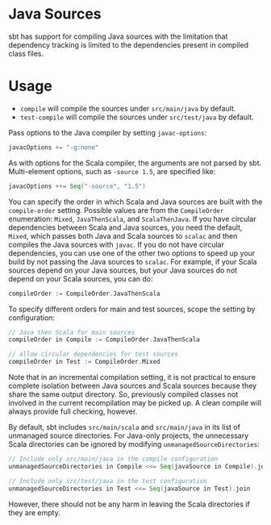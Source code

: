 # Java Sources

sbt has support for compiling Java sources with the limitation that dependency tracking is limited to the dependencies present in compiled class files.

# Usage

* `compile` will compile the sources under `src/main/java` by default.
* `test-compile` will compile the sources under `src/test/java` by default.

Pass options to the Java compiler by setting `javac-options`:

```scala
javacOptions += "-g:none"
```

As with options for the Scala compiler, the arguments are not parsed by sbt.  Multi-element options, such as `-source 1.5`, are specified like:

```scala
javacOptions ++= Seq("-source", "1.5")
```

You can specify the order in which Scala and Java sources are built with the `compile-order` setting.  Possible values are from the `CompileOrder` enumeration: `Mixed`, `JavaThenScala`, and `ScalaThenJava`.  If you have circular dependencies between Scala and Java sources, you need the default, `Mixed`, which passes both Java and Scala sources to `scalac` and then compiles the Java sources with `javac`.  If you do not have circular dependencies, you can use one of the other two options to speed up your build by not passing the Java sources to `scalac`.  For example, if your Scala sources depend on your Java sources, but your Java sources do not depend on your Scala sources, you can do:

```scala
compileOrder := CompileOrder.JavaThenScala
```

To specify different orders for main and test sources, scope the setting by configuration:

```scala
// Java then Scala for main sources
compileOrder in Compile := CompileOrder.JavaThenScala

// allow circular dependencies for test sources
compileOrder in Test := CompileOrder.Mixed
```

Note that in an incremental compilation setting, it is not practical to ensure complete isolation between Java sources and Scala sources because they share the same output directory.  So, previously compiled classes not involved in the current recompilation may be picked up.  A clean compile will always provide full checking, however.

By default, sbt includes `src/main/scala` and `src/main/java` in its list of unmanaged source directories.  For Java-only projects, the unnecessary Scala directories can be ignored by modifying `unmanagedSourceDirectories`:

```scala
// Include only src/main/java in the compile configuration
unmanagedSourceDirectories in Compile <<= Seq(javaSource in Compile).join

// Include only src/test/java in the test configuration
unmanagedSourceDirectories in Test <<= Seq(javaSource in Test).join
```

However, there should not be any harm in leaving the Scala directories if they are empty.